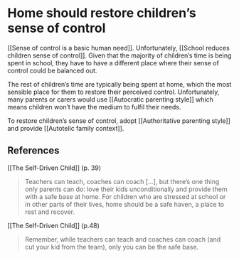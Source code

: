 # Home should restore children’s sense of control
[[Sense of control is a basic human need]]. Unfortunately, [[School reduces children sense of control]].  Given that the majority of children’s time is being spent in school, they have to have a different place where their sense of control could be balanced out.

The rest of children’s time are typically being spent at home, which the most sensible place for them to restore their perceived control. Unfortunately, many parents or carers would use [[Autocratic parenting style]] which means children won’t have the medium to fulfil their needs.

To restore children’s sense of control, adopt [[Authoritative parenting style]] and provide [[Autotelic family context]].

## References
[[The Self-Driven Child]] (p. 39)
> Teachers can teach, coaches can coach […], but there’s one thing only parents can do: love their kids unconditionally and provide them with a safe base at home. For children who are stressed at school or in other parts of their lives, home should be a safe haven, a place to rest and recover.

[[The Self-Driven Child]] (p.48)
> Remember, while teachers can teach and coaches can coach (and cut your kid from the team), only you can be the safe base.

<!-- #evergreen -->

<!-- {BearID:D5531AA7-7387-4C93-9D72-701F7854FC88-41464-00004D70C39F66F6} -->
